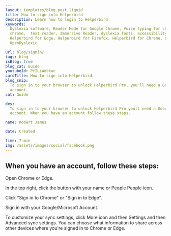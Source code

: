 ```yaml
---
layout: templates/blog_post.liquid
title: How to sign into Helperbird
description: Learn how to login to Helperbird
keywords:
  Dyslexia software, Reader Mode for Google Chrome, Voice typing for chrome, Text to speech for
  chrome,  text reader, Immersive Reader, dyslexia fonts, accessibility software, dyslexia software,
  Helperbird for Edge, Helperbird for Firefox, Helperbird for Chrome, Opendyslexic for Chrome,
  OpenDyslexic

url: blog/signin/
tags: blog
isBlog: true
blog_cat: Guide
youtubeId: PfILiWebkuc
cardTitle: How to sign into Helperbird
blog_snip:
  To sign in to your browser to unlock Helperbird Pro, you'll need a Google Account or an Microsoft
  account.
cat: Guide

des:
  To sign in to your browser to unlock Helperbird Pro youll need a Google Account or an Microsoft
  account. When you have an account follow these steps.

name: Robert James

date: Created

time: 7 min
img: /assets/images/social/facebook.png
---
```


## When you have an account, follow these steps:

Open Chrome or Edge.

In the top right, click the button with your name or People People icon.

Click "Sign in to Chrome" or "Sign in to Edge".

Sign in with your Google/Microsoft Account.

To customize your sync settings, click More icon and then Settings and then Advanced sync settings.
You can choose what information to share across other devices where you're signed in to Chrome or
Edge.
